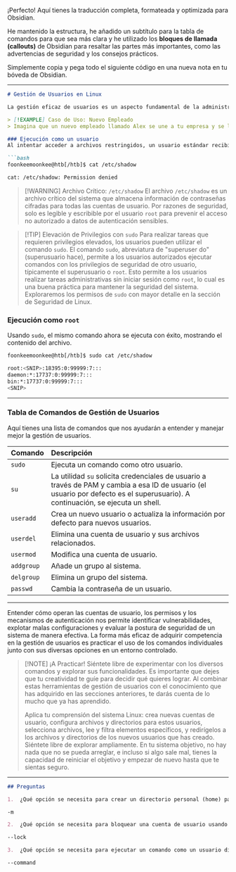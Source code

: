 ¡Perfecto! Aquí tienes la traducción completa, formateada y optimizada para Obsidian.

He mantenido la estructura, he añadido un subtítulo para la tabla de comandos para que sea más clara y he utilizado los **bloques de llamada (callouts)** de Obsidian para resaltar las partes más importantes, como las advertencias de seguridad y los consejos prácticos.

Simplemente copia y pega todo el siguiente código en una nueva nota en tu bóveda de Obsidian.

---

```markdown
# Gestión de Usuarios en Linux

La gestión eficaz de usuarios es un aspecto fundamental de la administración de sistemas Linux. Los administradores necesitan con frecuencia crear nuevas cuentas de usuario o asignar usuarios existentes a grupos específicos para aplicar controles de acceso adecuados. Además, ejecutar comandos como un usuario diferente es a menudo necesario para tareas que requieren distintos privilegios. Por ejemplo, ciertos grupos pueden tener permisos exclusivos para ver o modificar archivos o directorios específicos, lo cual es esencial para mantener la seguridad e integridad del sistema. Esta capacidad nos permite recopilar información más detallada localmente en la máquina, lo que puede ser de importancia crítica para la resolución de problemas o con fines de auditoría.

> [!EXAMPLE] Caso de Uso: Nuevo Empleado
> Imagina que un nuevo empleado llamado Alex se une a tu empresa y se le proporciona una estación de trabajo basada en Linux para realizar sus tareas. Como administrador del sistema, necesitas crear una cuenta de usuario para Alex y añadirlo a los grupos apropiados que otorgan acceso a los recursos necesarios, como archivos de proyecto o herramientas de desarrollo. Adicionalmente, puede haber situaciones en las que Alex necesite ejecutar comandos con privilegios elevados o como un usuario diferente para completar ciertas tareas.

### Ejecución como un usuario
Al intentar acceder a archivos restringidos, un usuario estándar recibirá un error de permisos.

```bash
foonkeemoonkee@htb[/htb]$ cat /etc/shadow

cat: /etc/shadow: Permission denied
```

> [!WARNING] Archivo Crítico: `/etc/shadow`
> El archivo `/etc/shadow` es un archivo crítico del sistema que almacena información de contraseñas cifradas para todas las cuentas de usuario. Por razones de seguridad, solo es legible y escribible por el usuario `root` para prevenir el acceso no autorizado a datos de autenticación sensibles.

> [!TIP] Elevación de Privilegios con `sudo`
> Para realizar tareas que requieren privilegios elevados, los usuarios pueden utilizar el comando `sudo`. El comando `sudo`, abreviatura de "superuser do" (superusuario hace), permite a los usuarios autorizados ejecutar comandos con los privilegios de seguridad de otro usuario, típicamente el superusuario o `root`. Esto permite a los usuarios realizar tareas administrativas sin iniciar sesión como `root`, lo cual es una buena práctica para mantener la seguridad del sistema. Exploraremos los permisos de `sudo` con mayor detalle en la sección de Seguridad de Linux.

### Ejecución como `root`
Usando `sudo`, el mismo comando ahora se ejecuta con éxito, mostrando el contenido del archivo.

```bash
foonkeemoonkee@htb[/htb]$ sudo cat /etc/shadow

root:<SNIP>:18395:0:99999:7:::
daemon:*:17737:0:99999:7:::
bin:*:17737:0:99999:7:::
<SNIP>
```

---

### Tabla de Comandos de Gestión de Usuarios

Aquí tienes una lista de comandos que nos ayudarán a entender y manejar mejor la gestión de usuarios.

| Comando  | Descripción                                                                                                                              |
| :------- | :--------------------------------------------------------------------------------------------------------------------------------------- |
| `sudo`   | Ejecuta un comando como otro usuario.                                                                                                    |
| `su`     | La utilidad `su` solicita credenciales de usuario a través de PAM y cambia a esa ID de usuario (el usuario por defecto es el superusuario). A continuación, se ejecuta un shell. |
| `useradd`| Crea un nuevo usuario o actualiza la información por defecto para nuevos usuarios.                                                       |
| `userdel`| Elimina una cuenta de usuario y sus archivos relacionados.                                                                               |
| `usermod`| Modifica una cuenta de usuario.                                                                                                          |
| `addgroup`| Añade un grupo al sistema.                                                                                                               |
| `delgroup`| Elimina un grupo del sistema.                                                                                                            |
| `passwd` | Cambia la contraseña de un usuario.                                                                                                      |

---

Entender cómo operan las cuentas de usuario, los permisos y los mecanismos de autenticación nos permite identificar vulnerabilidades, explotar malas configuraciones y evaluar la postura de seguridad de un sistema de manera efectiva. La forma más eficaz de adquirir competencia en la gestión de usuarios es practicar el uso de los comandos individuales junto con sus diversas opciones en un entorno controlado.

> [!NOTE] ¡A Practicar!
> Siéntete libre de experimentar con los diversos comandos y explorar sus funcionalidades. Es importante que dejes que tu creatividad te guíe para decidir qué quieres lograr. Al combinar estas herramientas de gestión de usuarios con el conocimiento que has adquirido en las secciones anteriores, te darás cuenta de lo mucho que ya has aprendido.
> 
> Aplica tu comprensión del sistema Linux: crea nuevas cuentas de usuario, configura archivos y directorios para estos usuarios, selecciona archivos, lee y filtra elementos específicos, y redirígelos a los archivos y directorios de los nuevos usuarios que has creado. Siéntete libre de explorar ampliamente. En tu sistema objetivo, no hay nada que no se pueda arreglar, e incluso si algo sale mal, tienes la capacidad de reiniciar el objetivo y empezar de nuevo hasta que te sientas seguro.


---

```markdown
## Preguntas

1.  ¿Qué opción se necesita para crear un directorio personal (home) para un nuevo usuario usando el comando `useradd`?

-m

2.  ¿Qué opción se necesita para bloquear una cuenta de usuario usando el comando `usermod`? (versión larga de la opción)

--lock

3.  ¿Qué opción se necesita para ejecutar un comando como un usuario diferente usando el comando `su`? (versión larga de la opción)

--command
```